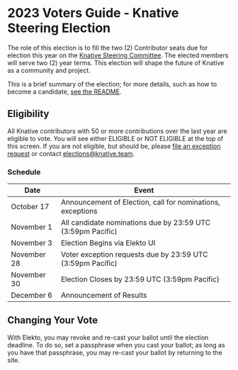 # 2023 Voters Guide - Knative Steering Election

The role of this election is to fill the two (2) Contributor seats due for election this year on the [Knative Steering Committee](https://github.com/knative/community/blob/master/STEERING-COMMITTEE.md). The elected members will serve two (2) year terms. This election will shape the future of Knative as a community and project.

This is a brief summary of the election; for more details, such as how to become a candidate, [see the README](https://github.com/knative/community/blob/main/elections/2023-SC/README.md).

## Eligibility

All Knative contributors with 50 or more contributions over the last year are eligible to vote.  You will see either ELIGIBLE or NOT ELIGIBLE at the top of this screen.  If you are not eligible, but should be, please [file an exception request](https://elections.knative.dev/app/elections/2023-SC/exception) or contact elections@knative.team.

### Schedule

| Date         | Event                    |
| ------------ | ------------------------ |
| October 17   | Announcement of Election, call for nominations, exceptions |
| November 1   | All candidate nominations due by 23:59 UTC (3:59pm Pacific) |
| November 3   | Election Begins via Elekto UI |
| November 28  | Voter exception requests due by 23:59 UTC (3:59pm Pacific) |
| November 30  | Election Closes by 23:59 UTC (3:59pm Pacific) |
| December 6   | Announcement of Results |

## Changing Your Vote

With Elekto, you may revoke and re-cast your ballot until the election deadline.  To do so, set a passphrase when you cast your ballot; as long as you have that passphrase, you may re-cast your ballot by returning to the site.
